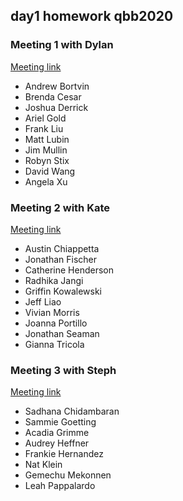 ## day1 homework qbb2020

### Meeting 1 with Dylan
[Meeting link](https://jhubluejays.zoom.us/j/95360422289)

* Andrew Bortvin
* Brenda Cesar
* Joshua Derrick
* Ariel Gold
* Frank Liu
* Matt Lubin
* Jim Mullin
* Robyn Stix
* David Wang
* Angela Xu

### Meeting 2 with Kate
[Meeting link](https://jhubluejays.zoom.us/j/94692392892)

* Austin Chiappetta
* Jonathan Fischer
* Catherine Henderson
* Radhika Jangi
* Griffin Kowalewski
* Jeff Liao
* Vivian Morris
* Joanna Portillo
* Jonathan Seaman
* Gianna Tricola


### Meeting 3 with Steph
[Meeting link](https://jhubluejays.zoom.us/j/95791480133)

* Sadhana Chidambaran
* Sammie Goetting
* Acadia Grimme
* Audrey Heffner
* Frankie Hernandez
* Nat Klein
* Gemechu Mekonnen
* Leah Pappalardo
